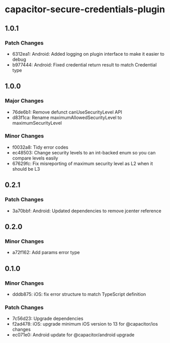# capacitor-secure-credentials-plugin

## 1.0.1

### Patch Changes

- 6312ea1: Android: Added logging on plugin interface to make it easier to debug
- b977444: Android: Fixed credential return result to match Credential type

## 1.0.0

### Major Changes

- 76de6b1: Remove defunct canUseSecurityLevel API
- d83f1ca: Rename maximumAllowedSecurityLevel to maximumSecurityLevel

### Minor Changes

- f0032a8: Tidy error codes
- ec48503: Change security levels to an int-backed enum so you can compare levels easily
- 67629fc: Fix misreporting of maximum security level as L2 when it should be L3

## 0.2.1

### Patch Changes

- 3a70bbf: Android: Updated dependencies to remove jcenter reference

## 0.2.0

### Minor Changes

- a72f162: Add params error type

## 0.1.0

### Minor Changes

- dddb875: iOS: fix error structure to match TypeScript definition

### Patch Changes

- 7c56d23: Upgrade dependencies
- f2ad478: iOS: upgrade minimum iOS version to 13 for @capacitor/ios changes
- ec071e0: Android update for @capacitor/android upgrade
